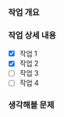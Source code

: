 <!-- PR 생성에 시간을 쓰면 어떤 의도로 코드를 작성했는지 다시 한 번 생각할 수 있게 될 것 같아요. -->
<!-- 읽는 사람을 배려하며 작성하면 리뷰도 더 편해질 거예요. -->
### 작업 개요

### 작업 상세 내용

<!-- 되도록 작업 상세 내용과 커밋을 일치시켜 주세요. -->
- [x] 작업 1
- [x] 작업 2
- [ ] 작업 3
- [ ] 작업 4

### 생각해볼 문제
